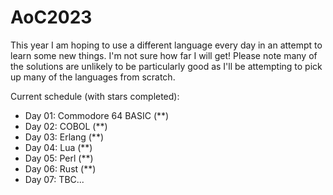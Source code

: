 # AoC2023

This year I am hoping to use a different language every day in an attempt to learn some new things.  I'm not sure how far I will get!
Please note many of the solutions are unlikely to be particularly good as I'll be attempting to pick up many of the languages from scratch.

Current schedule (with stars completed):
* Day 01: Commodore 64 BASIC (**)
* Day 02: COBOL (**)
* Day 03: Erlang (**)
* Day 04: Lua (**)
* Day 05: Perl (**)
* Day 06: Rust (**)
* Day 07: TBC...
